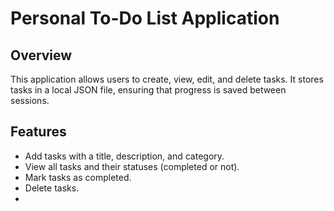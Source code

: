 # Personal To-Do List Application

## Overview
This application allows users to create, view, edit, and delete tasks. It stores tasks in a local JSON file, ensuring that progress is saved between sessions.

## Features
- Add tasks with a title, description, and category.
- View all tasks and their statuses (completed or not).
- Mark tasks as completed.
- Delete tasks.
-
